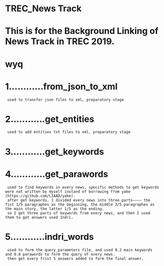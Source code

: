 # TREC_News Track
# This is for the Background Linking of News Track in TREC 2019.

# wyq

# 1…………from_json_to_xml
     used to transfer json files to xml, preparatory stage
# 2…………get_entities
     used to add entities txt files to xml, preparatory stage
# 3…………get_keywords
# 4…………get_parawords
     used to find keywords in every news, specific methods to get keywords were not written by myself instand of borrowing from yake (https://github.com/LIAAD/yake).
     after get keywords, I divided every news into three parts———— the fist 1/5 paragraphes as the beginning, the middle 3/5 paragraphes as the main story, the latter 1/5 as the ending.
     so I get three parts of keywords from every news, and then I used them to get answers used Indri.
# 5…………indri_words
     used to form the query_parameters file, and used 0.2 main keywords and 0.8 parawords to form the query of every news.
     then get every frist 5 answers added to form the final answer.
